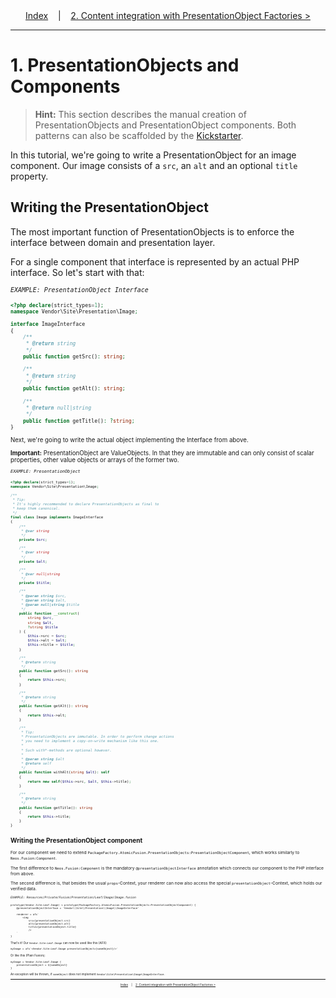 <div align="center">
    <a href="./00_Index.md">Index</a>
    &nbsp;&nbsp;&nbsp;|&nbsp;&nbsp;&nbsp;
    <a href="./02_PresentationObjectFactories.md">2. Content integration with PresentationObject Factories &gt;</a>
</div>

---

# 1. PresentationObjects and Components

> **Hint:** This section describes the manual creation of PresentationObjects and PresentationObject components. Both patterns can also be scaffolded by the [Kickstarter](./04_Kickstarter.md).

In this tutorial, we're going to write a PresentationObject for an image component. Our image consists of a `src`, an `alt` and an optional `title` property.

## Writing the PresentationObject

The most important function of PresentationObjects is to enforce the interface between domain and presentation layer.

For a single component that interface is represented by an actual PHP interface. So let's start with that:

<small>*`EXAMPLE: PresentationObject Interface`*<small>

```php
<?php declare(strict_types=1);
namespace Vendor\Site\Presentation\Image;

interface ImageInterface
{
    /**
     * @return string
     */
    public function getSrc(): string;

    /**
     * @return string
     */
    public function getAlt(): string;

    /**
     * @return null|string
     */
    public function getTitle(): ?string;
}
```

Next, we're going to write the actual object implementing the Interface from above.

**Important:** PresentationObject are ValueObjects. In that they are immutable and can only consist of scalar properties, other value objects or arrays of the former two.

<small>*`EXAMPLE: PresentationObject`*<small>

```php
<?php declare(strict_types=1);
namespace Vendor\Site\Presentation\Image;

/**
 * Tip:
 * It's highly recommended to declare PresentationObjects as final to
 * keep them canonical.
 */
final class Image implements ImageInterface
{
    /**
     * @var string
     */
    private $src;

    /**
     * @var string
     */
    private $alt;

    /**
     * @var null|string
     */
    private $title;

    /**
     * @param string $src,
     * @param string $alt,
     * @param null|string $title
     */
    public function __construct(
        string $src,
        string $alt,
        ?string $title
    ) {
        $this->src = $src;
        $this->alt = $alt;
        $this->title = $title;
    }

    /**
     * @return string
     */
    public function getSrc(): string
    {
        return $this->src;
    }

    /**
     * @return string
     */
    public function getAlt(): string
    {
        return $this->alt;
    }

    /**
     * Tip:
     * PresentationObjects are immutable. In order to perform change actions
     * you need to implement a copy-on-write mechanism like this one.
     *
     * Such with*-methods are optional however.
     *
     * @param string $alt
     * @return self
     */
    public function withAlt(string $alt): self
    {
        return new self($this->src, $alt, $this->title);
    }

    /**
     * @return string
     */
    public function getTitle(): string
    {
        return $this->title;
    }
}
```

## Writing the PresentationObject component

For our component we need to extend `PackageFactory.AtomicFusion.PresentationObjects:PresentationObjectComponent`, which works similarly to `Neos.Fusion:Component`.

The first difference to `Neos.Fusion:Component` is the mandatory `@presentationObjectInterface` annotation which connects our component to the PHP interface from above.

The second difference is, that besides the usual `props`-Context, your renderer can now also access the special `presentationObject`-Context, which holds our verified data.

<small>*`EXAMPLE: Resources/Private/Fusion/Presentation/Leaf/Image/Image.fusion`*<small>

```fusion
prototype(Vendor.Site:Leaf.Image) < prototype(PackageFactory.AtomicFusion.PresentationObjects:PresentationObjectComponent) {
    @presentationObjectInterface = 'Vendor\\Site\\Presentation\\Image\\ImageInterface'

    renderer = afx`
        <img
            src={presentationObject.src}
            alt={presentationObject.alt}
            title={presentationObject.title}
            />
    `
}
```

That's it! Our `Vendor.Site:Leaf.Image` can now be used like this (AFX):

```afx
myImage = afx`<Vendor.Site:Leaf.Image presentationObject={someObject}/>`
```

Or like this (Plain Fusion):

```fusion
myImage = Vendor.Site:Leaf.Image {
    presentationObject = ${someObject}
}
```

An exception will be thrown, if `someObject` does not implement `Vendor\Site\Presentation\Image\ImageInterface`.

---

<div align="center">
    <a href="./00_Index.md">Index</a>
    &nbsp;&nbsp;&nbsp;|&nbsp;&nbsp;&nbsp;
    <a href="./02_PresentationObjectFactories.md">2. Content integration with PresentationObject Factories &gt;</a>
</div>